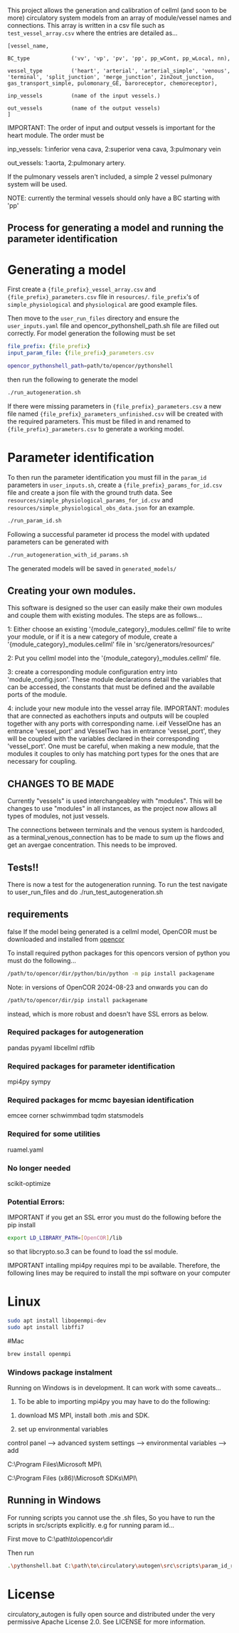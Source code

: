 This project allows the generation and calibration of cellml (and soon to be more) circulatory system models from an array of module/vessel names and connections. 
This array is written in a csv file such as `test_vessel_array.csv` where the entries are detailed as...

```
[vessel_name,

BC_type             ('vv', 'vp', 'pv', 'pp', pp_wCont, pp_wLocal, nn),

vessel_type         ('heart', 'arterial', 'arterial_simple', 'venous', 'terminal', 'split_junction', 'merge_junction', 2in2out_junction, gas_transport_simple, pulomonary_GE, baroreceptor, chemoreceptor),

inp_vessels         (name of the input vessels.)

out_vessels         (name of the output vessels)
]
```

IMPORTANT: The order of input and output vessels is important for the heart module. The order must be

inp_vessels: 1:inferior vena cava, 2:superior vena cava, 3:pulmonary vein

out_vessels: 1:aorta, 2:pulmonary artery.

If the pulmonary vessels aren't included, a simple 2 vessel pulmonary system will be used.

NOTE: currently the terminal vessels should only have a BC starting with 'pp' 

## Process for generating a model and running the parameter identification

# Generating a model

First create a `{file_prefix}_vessel_array.csv` and `{file_prefix}_parameters.csv` file in `resources/`.
`file_prefix`'s of `simple_physiological` and `physiological` are good example files.

Then move to the `user_run_files` directory and ensure the `user_inputs.yaml` file and
opencor_pythonshell_path.sh file are filled out correctly. 
For model generation the following must be set

```yaml
file_prefix: {file_prefix} 
input_param_file: {file_prefix}_parameters.csv
```

```bash
opencor_pythonshell_path=path/to/opencor/pythonshell
```

then run the following to generate the model


```bash
./run_autogeneration.sh
```

If there were missing parameters in `{file_prefix}_parameters.csv` a new file named 
`{file_prefix}_parameters_unfinished.csv` will be created with the required parameters.
This must be filled in and renamed to `{file_prefix}_parameters.csv` to
generate a working model.

# Parameter identification

To then run the parameter identification you must fill in the `param_id` parameters in `user_inputs.sh`,
create a `{file_prefix}_params_for_id.csv` file and
create a json file with the ground truth data. See `resources/simple_physiological_params_for_id.csv` and `resources/simple_physiological_obs_data.json` for an example.

```bash
./run_param_id.sh
```

Following a successful parameter id process the model with updated parameters can be generated with
```bash
./run_autogeneration_with_id_params.sh
```

The generated models will be saved in `generated_models/`


## Creating your own modules.

This software is designed so the user can easily make their own modules and couple them with existing modules. The steps are as follows...

1: Either choose an existing '{module\_category}\_modules.cellml' file to write your module, or if it is a new category of module, create a '{module\_category}\_modules.cellml' file in 'src/generators/resources/'

2: Put you cellml model into the '{module\_category}\_modules.cellml' file.

3: create a corresponding module configuration entry into 'module\_config.json'. These module declarations detail the variables that can be accessed, the constants that must be defined and the available ports of the module.
    
4: include your new module into the vessel array file. IMPORTANT: modules that are connected as eachothers inputs and outputs will be coupled together with any ports with corresponding name. i.eif VesselOne has an entrance 'vessel\_port' and VesselTwo has in entrance 'vessel\_port', they will be coupled with the variables declared in their corresponding 'vessel\_port'. One must be careful, when making a new module, that the modules it couples to only has matching port types for the ones that are necessary for coupling. 

## CHANGES TO BE MADE

Currently "vessels" is used interchangeabley with "modules". This will be changes to use "modules" in all instances, as the project now allows all types of modules, not just vessels.

The connections between terminals and the venous system is hardcoded, as a terminal_venous_connection has to be made to sum up the flows and get an avergae concentration. This needs to be improved.

## Tests!! 

There is now a test for the autogeneration running. To run the test navigate to user_run_files and do ./run_test_autogeneration.sh

## requirements  
false
If the model being generated is a cellml model, OpenCOR must be downloaded 
and installed from [opencor](https://opencor.ws/downloads/index.html)

To install required python packages for this opencors version of python
you must do the following...  

```bash
/path/to/opencor/dir/python/bin/python -m pip install packagename
```

Note: in versions of OpenCOR 2024-08-23 and onwards you can do 
```bash
/path/to/opencor/dir/pip install packagename
```
instead, which is more robust and doesn't have SSL errors as below.

### Required packages for autogeneration
pandas
pyyaml
libcellml
rdflib

### Required packages for parameter identification
mpi4py
sympy

### Required packages for mcmc bayesian identification
emcee
corner
schwimmbad
tqdm
statsmodels

### Required for some utilities
ruamel.yaml

### No longer needed
scikit-optimize

### Potential Errors:
IMPORTANT if you get an SSL error you must do the following before the pip install

```bash
export LD_LIBRARY_PATH=[OpenCOR]/lib
```

so that libcrypto.so.3 can be
found to load the ssl module.

IMPORTANT intalling mpi4py requires mpi to be available. Therefore, the following lines
may be required to install the mpi software on your computer

# Linux
```bash
sudo apt install libopenmpi-dev
sudo apt install libffi7
```

#Mac
```bash
brew install openmpi
```


### Windows package instalment
Running on Windows is in development. It can work with some caveats...

1) To be able to importing mpi4py you may have to do the following:

1. download MS MPI, install both .mis and SDK.

2. set up environmental variables

control panel --> advanced system settings --> environmental variables --> add

C:\Program Files\Microsoft MPI\

C:\Program Files (x86)\Microsoft SDKs\MPI\

## Running in Windows
For running scripts you cannot use the .sh files, So you have to run the scripts in src/scripts explicitly.
e.g for running param id...

First move to C:\path\to\opencor\dir

Then run

```bash
.\pythonshell.bat C:\path\to\circulatory\autogen\src\scripts\param_id_run_script.py
```

# License
circulatory_autogen is fully open source and distributed under the very permissive Apache License 2.0. See LICENSE for more information.
